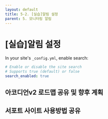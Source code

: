 ```yaml
---
layout: default
title: 5-2. [실습]알림 설정
parent: 5. 모니터링 알림
---
```


# [실습]알림 설정

In your site's `_config.yml`, enable search:

```yaml
# Enable or disable the site search
# Supports true (default) or false
search_enabled: true
```


## 아코디언v2 로드맵 공유 및 향후 계획

## 서포트 사이트 사용방법 공유
